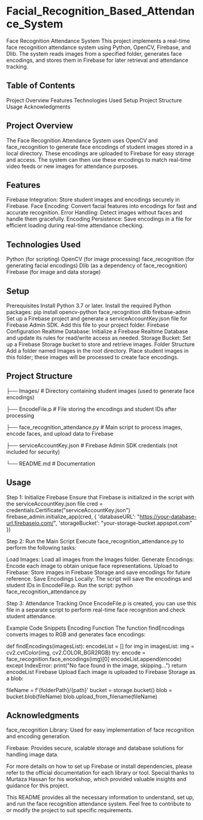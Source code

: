 # Facial_Recognition_Based_Attendance_System
Face Recognition Attendance System
This project implements a real-time face recognition attendance system using Python, OpenCV, Firebase, and Dlib. The system reads images from a specified folder, generates face encodings, and stores them in Firebase for later retrieval and attendance tracking.

## Table of Contents
Project Overview
Features
Technologies Used
Setup
Project Structure
Usage
Acknowledgments


## Project Overview
The Face Recognition Attendance System uses OpenCV and face_recognition to generate face encodings of student images stored in a local directory. These encodings are uploaded to Firebase for easy storage and access. The system can then use these encodings to match real-time video feeds or new images for attendance purposes.

## Features
Firebase Integration: Store student images and encodings securely in Firebase.
Face Encoding: Convert facial features into encodings for fast and accurate recognition.
Error Handling: Detect images without faces and handle them gracefully.
Encoding Persistence: Save encodings in a file for efficient loading during real-time attendance checking.

## Technologies Used
Python (for scripting)
OpenCV (for image processing)
face_recognition (for generating facial encodings)
Dlib (as a dependency of face_recognition)
Firebase (for image and data storage)

## Setup
Prerequisites
Install Python 3.7 or later.
Install the required Python packages:
pip install opencv-python face_recognition dlib firebase-admin
Set up a Firebase project and generate a serviceAccountKey.json file for Firebase Admin SDK. Add this file to your project folder.
Firebase Configuration
Realtime Database: Initialize a Firebase Realtime Database and update its rules for read/write access as needed.
Storage Bucket: Set up a Firebase Storage bucket to store and retrieve images.
Folder Structure
Add a folder named Images in the root directory. Place student images in this folder; these images will be processed to create face encodings.

## Project Structure
├── Images/                      # Directory containing student images (used to generate face encodings)

├── EncodeFile.p                 # File storing the encodings and student IDs after processing

├── face_recognition_attendance.py   # Main script to process images, encode faces, and upload data to Firebase

├── serviceAccountKey.json       # Firebase Admin SDK credentials (not included for security)

└── README.md                    # Documentation

## Usage
Step 1: Initialize Firebase
Ensure that Firebase is initialized in the script with the serviceAccountKey.json file
cred = credentials.Certificate("serviceAccountKey.json")
firebase_admin.initialize_app(cred, {
    'databaseURL': "https://your-database-url.firebaseio.com/",
    'storageBucket': "your-storage-bucket.appspot.com"
})

Step 2: Run the Main Script
Execute face_recognition_attendance.py to perform the following tasks:

Load Images: Load all images from the Images folder.
Generate Encodings: Encode each image to obtain unique face representations.
Upload to Firebase: Store images in Firebase Storage and save encodings for future reference.
Save Encodings Locally: The script will save the encodings and student IDs in EncodeFile.p.
Run the script:
python face_recognition_attendance.py

Step 3: Attendance Tracking
Once EncodeFile.p is created, you can use this file in a separate script to perform real-time face recognition and check student attendance.

Example Code Snippets
Encoding Function
The function findEncodings converts images to RGB and generates face encodings:

def findEncodings(imagesList):
    encodeList = []
    for img in imagesList:
        img = cv2.cvtColor(img, cv2.COLOR_BGR2RGB)
        try:
            encode = face_recognition.face_encodings(img)[0]
            encodeList.append(encode)
        except IndexError:
            print("No face found in the image, skipping...")
    return encodeList
Firebase Upload
Each image is uploaded to Firebase Storage as a blob:

fileName = f'{folderPath}/{path}'
bucket = storage.bucket()
blob = bucket.blob(fileName)
blob.upload_from_filename(fileName)

## Acknowledgments
face_recognition Library: Used for easy implementation of face recognition and encoding generation.

Firebase: Provides secure, scalable storage and database solutions for handling image data.

For more details on how to set up Firebase or install dependencies, please refer to the official documentation for each library or tool.
Special thanks to Murtaza Hassan for his workshop, which provided valuable insights and guidance for this project.

This README provides all the necessary information to understand, set up, and run the face recognition attendance system. Feel free to contribute to or modify the project to suit specific requirements.
